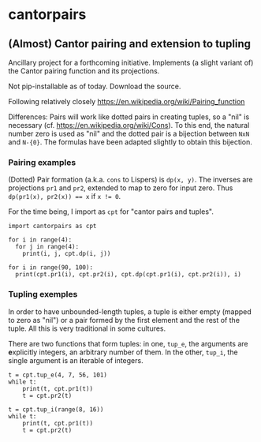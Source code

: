 # cantorpairs
## (Almost) Cantor pairing and extension to tupling

Ancillary project for a forthcoming initiative. Implements (a slight variant of) the Cantor pairing function and its projections.

Not pip-installable as of today. Download the source.

Following relatively closely <https://en.wikipedia.org/wiki/Pairing_function>

Differences: Pairs will work like dotted pairs in creating tuples, so a "nil" is necessary (cf. <https://en.wikipedia.org/wiki/Cons>).
To this end, the natural number zero is used as "nil" and the dotted pair is a bijection between `NxN` and `N-{0}`. The formulas
have been adapted slightly to obtain this bijection.

### Pairing examples

(Dotted) Pair formation (a.k.a. `cons` to Lispers) is `dp(x, y)`. The inverses are projections `pr1` and `pr2`, extended 
to map to zero for input zero. Thus `dp(pr1(x), pr2(x)) == x` if `x != 0`.

For the time being, I import as `cpt` for "cantor pairs and tuples".

```
import cantorpairs as cpt

for i in range(4):
  for j in range(4):
    print(i, j, cpt.dp(i, j))

for i in range(90, 100):
  print(cpt.pr1(i), cpt.pr2(i), cpt.dp(cpt.pr1(i), cpt.pr2(i)), i) 
```

### Tupling exemples

In order to have unbounded-length tuples, a tuple is either empty (mapped to zero as "nil") or a pair formed by the first element and the rest of the tuple. All this is very traditional in some cultures.

There are two functions that form tuples: in one, `tup_e`, the arguments are **e**xplicitly integers, an arbitrary number of them. 
In the other, `tup_i`, the single argument is an **i**terable of integers.

```
t = cpt.tup_e(4, 7, 56, 101)
while t:
    print(t, cpt.pr1(t))
    t = cpt.pr2(t)

t = cpt.tup_i(range(8, 16))
while t:
    print(t, cpt.pr1(t))
    t = cpt.pr2(t)
```

